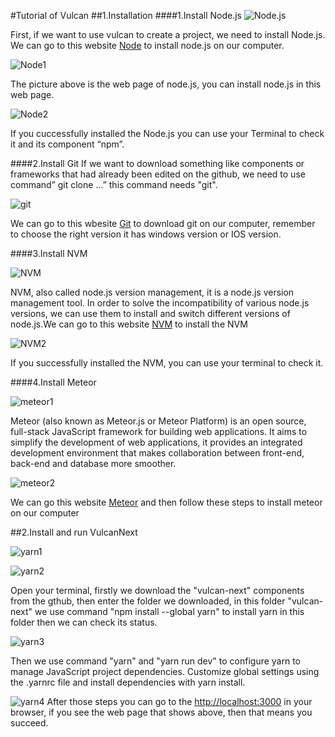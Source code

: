 #Tutorial of Vulcan
##1.Installation
####1.Install Node.js
![Node.js](/node1.jpg)

First, if we want to use vulcan to create a project, we need to install Node.js.
We can go to this website [Node](https://nodejs.org/en) to install node.js on our computer.

![Node1](/vulcan1.png)

The picture above is the web page of node.js, you can install node.js in this web page.

![Node2](/vulcan2.png)

If you cuccessfully installed the Node.js you can use your Terminal to check it and its component “npm”.


####2.Install Git
If we want to download something like components or frameworks that had already been edited on the github, we need to use command” git clone ...” this command needs "git".

![git](/git2.png)

We can go to this wbesite [Git](https://git-scm.com/download) to download git on our computer, remember to choose the right version it has windows version or IOS version.


####3.Install NVM

![NVM](/nvm(1).jpg)

NVM, also called node.js version management, it is a node.js version management tool. In order to solve the incompatibility of various node.js versions, we can use them to install and switch different versions of node.js.We can go to this website [NVM](https://nvm.uihtm.com/) to install the NVM

![NVM2](/vulcan4.png)

If you successfully installed the NVM, you can use your terminal to check it.



####4.Install Meteor

![meteor1](/meteor1(1).jpg)

Meteor (also known as Meteor.js or Meteor Platform) is an open source, full-stack JavaScript framework for building web applications. It aims to simplify the development of web applications, it provides an integrated development environment that makes collaboration between front-end, back-end and database more smoother.

![meteor2](/meteor3.png)

We can go this website [Meteor](https://docs.meteor.com/install.html) and then follow these steps to install meteor on our computer


##2.Install and run VulcanNext

![yarn1](/yarn1.png)

![yarn2](/yarn2.png)

Open your terminal, firstly we download the "vulcan-next" components from the gthub, then enter the folder we downloaded, in this folder "vulcan-next" we use command "npm install --global yarn" to install yarn in this folder then we can check its status.

![yarn3](/yarn3.png)

Then we use command "yarn" and "yarn run dev" to configure yarn to manage JavaScript project dependencies. Customize global settings using the .yarnrc file and install dependencies with yarn install.

![yarn4](/yarn4.png)
 After those steps you can go to the [http://localhost:3000](http://localhost:3000) in your browser, if you see the web page that shows above, then that means you succeed.